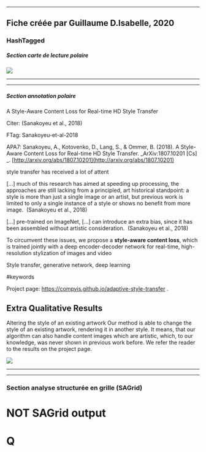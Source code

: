 
----
Fiche créée par Guillaume D.Isabelle, 2020 
---- 

### HashTagged 


##### Section carte de lecture polaire
![](24cd8985-2a1c-42fe-b2ca-91da54d141f1)



----

----

##### Section annotation polaire
A Style-Aware Content Loss for Real-time HD Style Transfer



Citer: (Sanakoyeu et al., 2018)

FTag: Sanakoyeu-et-al-2018

APA7: Sanakoyeu, A., Kotovenko, D., Lang, S., & Ommer, B. (2018). A Style-Aware Content Loss for Real-time HD Style Transfer. _ArXiv:1807.10201 [Cs] _. [http://arxiv.org/abs/1807.10201](http://arxiv.org/abs/1807.10201)



style transfer has received a lot of attent



 [...] much of this research has aimed at speeding up processing, the approaches are still lacking from a principled, art historical standpoint: a style is more than just a single image or an artist, but previous work is limited to only a single instance of a style or shows no benefit from more image.  (Sanakoyeu et al., 2018)



 [...] pre-trained on ImageNet, [...] can introduce an extra bias, since it has been assembled without artistic consideration.  (Sanakoyeu et al., 2018)



To circumvent these issues, we propose a **style-aware content loss**, which is trained jointly with a deep encoder-decoder network for real-time, high-resolution stylization of images and video



Style transfer, generative network, deep learning

#keywords



Project page: https://compvis.github.io/adaptive-style-transfer .



Extra Qualitative Results
-------------------------

Altering the style of an existing artwork Our method is able to change the style of an existing artwork, rendering it in another style. It means, that our algorithm can also handle content images which are artistic, which, to our knowledge, was never shown in previous work before. We refer the reader to the results on the project page.





![](15yTyjzg8QNRaNys8Kwi.png)






----

----



### Section analyse structurée en grille (SAGrid)


# NOT SAGrid output

# Q

